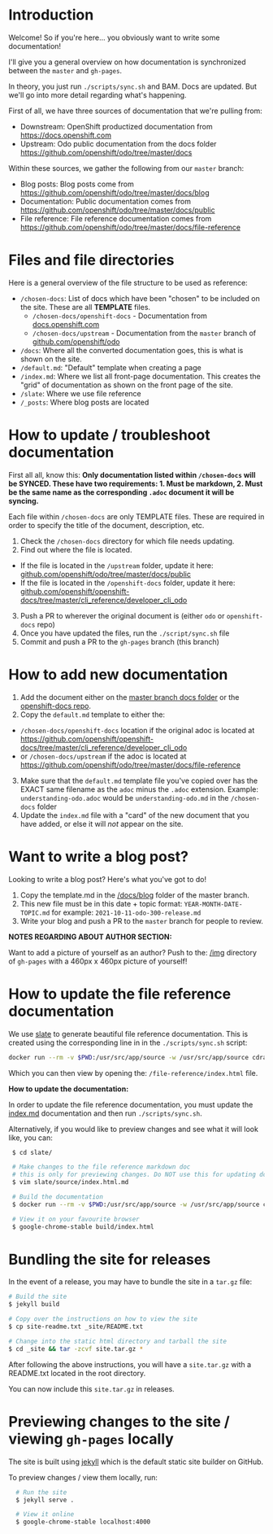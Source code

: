 # Introduction

Welcome! So if you're here... you obviously want to write some documentation!

I'll give you a general overview on how documentation is synchronized between the `master` and `gh-pages`.

In theory, you just run `./scripts/sync.sh`  and BAM. Docs are updated. But we'll go into more detail regarding what's happening.

First of all, we have three sources of documentation that we're pulling from:

  - Downstream: OpenShift productized documentation from https://docs.openshift.com
  - Upstream: Odo public documentation from the docs folder https://github.com/openshift/odo/tree/master/docs

Within these sources, we gather the following from our `master` branch:

  - Blog posts: Blog posts come from https://github.com/openshift/odo/tree/master/docs/blog
  - Documentation: Public documentation comes from https://github.com/openshift/odo/tree/master/docs/public
  - File reference: File reference documentation comes from https://github.com/openshift/odo/tree/master/docs/file-reference

# Files and file directories

Here is a general overview of the file structure to be used as reference:

- `/chosen-docs`: List of docs which have been "chosen" to be included on the site. These are all **TEMPLATE** files.
  - `/chosen-docs/openshift-docs` - Documentation from [docs.openshift.com](https://docs.openshift.com)
  - `/chosen-docs/upstream` - Documentation from the `master` branch of [github.com/openshift/odo](https://github.com/openshift/odo)
- `/docs`: Where all the converted documentation goes, this is what is shown on the site.
- `/default.md`: "Default" template when creating a page
- `/index.md`: Where we list all front-page documentation. This creates the "grid" of documentation as shown on the front page of the site.
- `/slate`: Where we use file reference 
- `/_posts`: Where blog posts are located

# How to update / troubleshoot documentation

First all all, know this: **Only documentation listed within `/chosen-docs` will be SYNCED. These have two requirements: 1. Must be markdown, 2. Must be the same name as the corresponding `.adoc` document it will be syncing.**

Each file within `/chosen-docs` are only TEMPLATE files. These are required in order to specify the title of the document, description, etc. 

1. Check the `/chosen-docs` directory for which file needs updating.
2. Find out where the file is located.
  - If the file is located in the `/upstream` folder, update it here: [github.com/openshift/odo/tree/master/docs/public](https://github.com/openshift/odo/tree/master/docs/public)
  - If the file is located in the `/openshift-docs` folder, update it here: [github.com/openshift/openshift-docs/tree/master/cli_reference/developer_cli_odo](https://github.com/openshift/openshift-docs/tree/master/cli_reference/developer_cli_odo)
3. Push a PR to wherever the original document is (either `odo` or `openshift-docs` repo)
4. Once you have updated the files, run the `./script/sync.sh` file
5. Commit and push a PR to the `gh-pages` branch (this branch)

# How to add new documentation

1. Add the document either on the [master branch docs folder](https://github.com/openshift/odo/tree/master/docs/file-reference) or the [openshift-docs repo](https://github.com/openshift/odo/tree/master/docs/file-reference).
2. Copy the `default.md` template to either the:
  - `/chosen-docs/openshift-docs` location if the original adoc is located at https://github.com/openshift/openshift-docs/tree/master/cli_reference/developer_cli_odo
  - or `/chosen-docs/upstream` if the adoc is located at https://github.com/openshift/odo/tree/master/docs/file-reference
3. Make sure that the `default.md` template file you've copied over has the EXACT same filename as the `adoc` minus the `.adoc` extension. Example: `understanding-odo.adoc` would be `understanding-odo.md` in the `/chosen-docs` folder
4. Update the `index.md` file with a "card" of the new document that you have added, or else it will *not* appear on the site.

# Want to write a blog post?

Looking to write a blog post? Here's what you've got to do!

1. Copy the template.md in the [/docs/blog](https://github.com/openshift/odo/tree/master/docs/blog) folder of the master branch.
2. This new file must be in this date + topic format: `YEAR-MONTH-DATE-TOPIC.md` for example: `2021-10-11-odo-300-release.md`
3. Write your blog and push a PR to the `master` branch for people to review.

**NOTES REGARDING ABOUT AUTHOR SECTION:**

Want to add a picture of yourself as an author? Push to the: [/img](https://github.com/openshift/odo/tree/gh-pages/img) directory of `gh-pages` with a 460px x 460px picture of yourself!

# How to update the file reference documentation

We use [slate](https://github.com/slatedocs/slate) to generate beautiful file reference documentation. This is created using the corresponding line in in the `./scripts/sync.sh` script:

```sh
docker run --rm -v $PWD:/usr/src/app/source -w /usr/src/app/source cdrage/slate bundle exec middleman build --clean && cp -r build ../file-reference
```

Which you can then view by opening the: `/file-reference/index.html` file.

**How to update the documentation:**

In order to update the file reference documentation, you must update the [index.md](https://github.com/openshift/odo/blob/master/docs/file-reference/index.md) documentation and then run `./scripts/sync.sh`.

Alternatively, if you would like to preview changes and see what it will look like, you can:

```sh
 $ cd slate/

 # Make changes to the file reference markdown doc
 # this is only for previewing changes. Do NOT use this for updating docs.
 $ vim slate/source/index.html.md

 # Build the documentation
 $ docker run --rm -v $PWD:/usr/src/app/source -w /usr/src/app/source cdrage/slate bundle exec middleman build --clean

 # View it on your favourite browser
 $ google-chrome-stable build/index.html
```

# Bundling the site for releases

In the event of a release, you may have to bundle the site in a `tar.gz` file:

```sh
# Build the site
$ jekyll build

# Copy over the instructions on how to view the site
$ cp site-readme.txt _site/README.txt

# Change into the static html directory and tarball the site
$ cd _site && tar -zcvf site.tar.gz *
```

After following the above instructions, you will have a `site.tar.gz` with a README.txt located in the root directory.

You can now include this `site.tar.gz` in releases.

# Previewing changes to the site / viewing `gh-pages` locally

The site is built using [jekyll](https://jekyllrb.com/) which is the default static site builder on GitHub.

To preview changes / view them locally, run:

```sh
  # Run the site
  $ jekyll serve .

  # View it online
  $ google-chrome-stable localhost:4000
```
